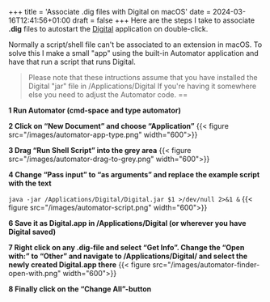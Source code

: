 +++
title = 'Associate .dig files with Digital on macOS'
date = 2024-03-16T12:41:56+01:00
draft = false
+++
Here are the steps I take to associate **.dig** files to autostart the [Digital](https://github.com/hneemann/Digital) application on double-click.

Normally a script/shell file can't be associated to an extension in macOS. To solve this I make a small "app" using the built-in Automator application and have that run a script that runs Digital.


> Please note that these intructions assume that you have installed the Digital "jar" file in /Applications/Digital If you're having it somewhere else you need to adjust the Automator code. ==

**1 Run Automator (cmd-space and type automator)**

**2 Click on “New Document” and choose “Application”**
{{< figure src="/images/automator-app-type.png" width="600">}}

**3 Drag “Run Shell Script” into the grey area** 
{{< figure src="/images/automator-drag-to-grey.png" width="600">}}

**4 Change “Pass input” to “as arguments” and replace the example script with the text**

```java -jar /Applications/Digital/Digital.jar $1 >/dev/null 2>&1 &```
{{< figure src="/images/automator-script.png" width="600">}}

**6 Save it as Digital.app in /Applications/Digital (or wherever you have Digital saved)**

**7 Right click on any .dig-file and select “Get Info”. Change the “Open with:” to “Other” and navigate to /Applications/Digital/ and select the newly created Digital.app there**
{{< figure src="/images/automator-finder-open-with.png" width="600">}}

**8 Finally click on the “Change All”-button**

